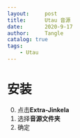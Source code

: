 ```yaml
---
layout:     post
title:      Utau 音源
date:       2020-9-17
author:     Tangle
catalog: true
tags:
    - Utau
---
```


# 安装

0. 点击**Extra-Jinkela**
0. 选择**音源文件夹**
0. 确定
